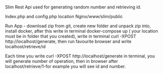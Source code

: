 Slim Rest Api used for generating random number and retrieving id.

Index.php and config.php location Nginx/www/slim/public

Run App - download zip from git, create new folder and unpack zip into, install docker, after this write in terminal docker-compose up ( your location must be in folder that you created), write in terminal curl -XPOST http://localhost/generate, then run favourite browser and write localhost/retrieve/id

Each time you write curl -XPOST http://localhost/generate in terminal, you will generate number of operation, then in browser after localhost/retrieve/1-for example you will see id and number.
